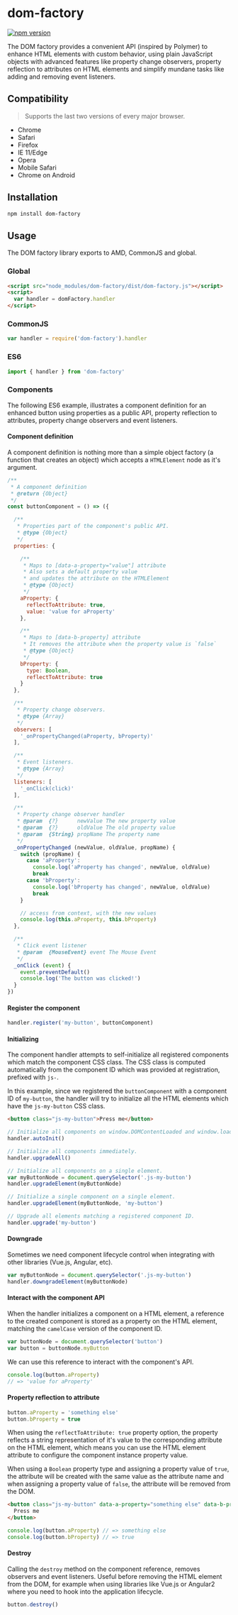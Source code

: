 # dom-factory

[![npm version](https://badge.fury.io/js/dom-factory.svg)](https://badge.fury.io/js/dom-factory)

The DOM factory provides a convenient API (inspired by Polymer) to enhance HTML elements with custom behavior, using plain JavaScript objects with advanced features like property change observers, property reflection to attributes on HTML elements and simplify mundane tasks like adding and removing event listeners.

## Compatibility

> Supports the last two versions of every major browser.

- Chrome
- Safari
- Firefox
- IE 11/Edge
- Opera
- Mobile Safari
- Chrome on Android

## Installation

```bash
npm install dom-factory
```

## Usage

The DOM factory library exports to AMD, CommonJS and global.

### Global

```html
<script src="node_modules/dom-factory/dist/dom-factory.js"></script>
<script>
  var handler = domFactory.handler
</script>
```

### CommonJS

```js
var handler = require('dom-factory').handler
```

### ES6

```js
import { handler } from 'dom-factory'
```

### Components

The following ES6 example, illustrates a component definition for an enhanced button using properties as a public API, property reflection to attributes, property change observers and event listeners.

#### Component definition

A component definition is nothing more than a simple object factory (a function that creates an object) which accepts a `HTMLElement` node as it's argument.

```js
/**
 * A component definition
 * @return {Object}
 */
const buttonComponent = () => ({

  /**
   * Properties part of the component's public API.
   * @type {Object}
   */
  properties: {

    /**
     * Maps to [data-a-property="value"] attribute
     * Also sets a default property value 
     * and updates the attribute on the HTMLElement
     * @type {Object}
     */
    aProperty: {
      reflectToAttribute: true,
      value: 'value for aProperty'
    },

    /**
     * Maps to [data-b-property] attribute
     * It removes the attribute when the property value is `false`
     * @type {Object}
     */
    bProperty: {
      type: Boolean,
      reflectToAttribute: true
    }
  },

  /**
   * Property change observers.
   * @type {Array}
   */
  observers: [
    '_onPropertyChanged(aProperty, bProperty)'
  ],

  /**
   * Event listeners.
   * @type {Array}
   */
  listeners: [
    '_onClick(click)'
  ],

  /**
   * Property change observer handler
   * @param  {?}      newValue The new property value
   * @param  {?}      oldValue The old property value
   * @param  {String} propName The property name
   */
  _onPropertyChanged (newValue, oldValue, propName) {
    switch (propName) {
      case 'aProperty':
        console.log('aProperty has changed', newValue, oldValue)
        break
      case 'bProperty':
        console.log('bProperty has changed', newValue, oldValue)
        break
    }

    // access from context, with the new values
    console.log(this.aProperty, this.bProperty)
  },

  /**
   * Click event listener
   * @param  {MouseEvent} event The Mouse Event
   */
  _onClick (event) {
    event.preventDefault()
    console.log('The button was clicked!')
  }
})
```

#### Register the component

```js
handler.register('my-button', buttonComponent)
```

#### Initializing

The component handler attempts to self-initialize all registered components which match the component CSS class. The CSS class is computed automatically from the component ID which was provided at registration, prefixed with `js-`.

In this example, since we registered the `buttonComponent` with a component ID of `my-button`, the handler will try to initialize all the HTML elements which have the `js-my-button` CSS class.

```html
<button class="js-my-button">Press me</button>
```

```js
// Initialize all components on window.DOMContentLoaded and window.load events.
handler.autoInit()
```

```js
// Initialize all components immediately.
handler.upgradeAll()

// Initialize all components on a single element.
var myButtonNode = document.querySelector('.js-my-button')
handler.upgradeElement(myButtonNode)

// Initialize a single component on a single element.
handler.upgradeElement(myButtonNode, 'my-button')

// Upgrade all elements matching a registered component ID.
handler.upgrade('my-button')
```

#### Downgrade

Sometimes we need component lifecycle control when integrating with other libraries (Vue.js, Angular, etc).

```js
var myButtonNode = document.querySelector('.js-my-button')
handler.downgradeElement(myButtonNode)
```

#### Interact with the component API

When the handler initializes a component on a HTML element, a reference to the created component is stored as a property on the HTML element, matching the `camelCase` version of the component ID.

```js
var buttonNode = document.querySelector('button')
var button = buttonNode.myButton
```

We can use this reference to interact with the component's API.

```js
console.log(button.aProperty)
// => 'value for aProperty'
```

#### Property reflection to attribute

```js
button.aProperty = 'something else'
button.bProperty = true
```

When using the `reflectToAttribute: true` property option, the property reflects a string representation of it's value to the corresponding attribute on the HTML element, which means you can use the HTML element attribute to configure the component instance property value.

When using a `Boolean` property type and assigning a property value of `true`, the attribute will be created with the same value as the attribute name and when assigning a property value of `false`, the attribute will be removed from the DOM.

```html
<button class="js-my-button" data-a-property="something else" data-b-property>
  Press me
</button>
```

```js
console.log(button.aProperty) // => something else
console.log(button.bProperty) // => true
```

#### Destroy

Calling the `destroy` method on the component reference, removes observers and event listeners. Useful before removing the HTML element from the DOM, for example when using libraries like Vue.js or Angular2 where you need to hook into the application lifecycle.

```js
button.destroy()
```